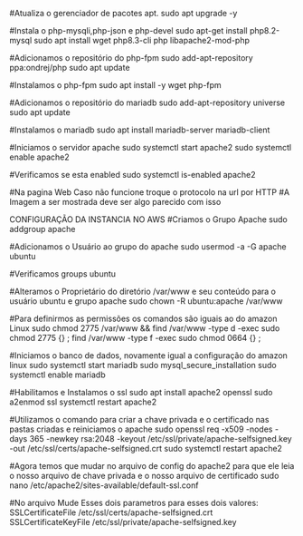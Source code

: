 #Atualiza o gerenciador de pacotes apt.
sudo apt upgrade -y

#Instala o php-mysqli,php-json e php-devel
sudo apt-get install php8.2-mysql
sudo apt install  wget php8.3-cli php libapache2-mod-php

#Adicionamos o repositório do php-fpm
sudo add-apt-repository ppa:ondrej/php
sudo apt update

#Instalamos o php-fpm
sudo apt install -y wget php-fpm

#Adicionamos o repositório do mariadb
sudo add-apt-repository universe
sudo apt update

#Instalamos o mariadb
sudo apt install mariadb-server mariadb-client

#Iniciamos o servidor apache
sudo systemctl start apache2
sudo systemctl enable apache2

#Verificamos se esta enabled
sudo systemctl is-enabled apache2

#Na pagina Web Caso não funcione troque o protocolo na url por HTTP
#A Imagem a ser mostrada deve ser algo parecido com isso

CONFIGURAÇÃO DA INSTANCIA NO AWS
#Criamos o Grupo Apache
sudo addgroup apache

#Adicionamos o Usuário ao grupo do apache
sudo usermod -a -G apache ubuntu

#Verificamos 
groups ubuntu

#Alteramos o Proprietário do diretório /var/www e seu conteúdo para o usuário ubuntu e grupo apache
sudo chown -R ubuntu:apache /var/www

#Para definirmos as permissões os comandos são iguais ao do amazon Linux
sudo chmod 2775 /var/www && find /var/www -type d -exec sudo chmod 2775 {} \;
find /var/www -type f -exec sudo chmod 0664 {} \;

#Iniciamos o banco de dados, novamente igual a configuração do amazon linux
sudo systemctl start mariadb
sudo mysql_secure_installation
sudo systemctl enable mariadb

#Habilitamos e Instalamos o ssl
sudo apt install apache2 openssl
sudo a2enmod ssl
systemctl restart apache2

#Utilizamos o comando para criar a chave privada e o certificado nas pastas criadas e reiniciamos o apache
sudo openssl req -x509 -nodes -days 365 -newkey rsa:2048 -keyout /etc/ssl/private/apache-selfsigned.key -out /etc/ssl/certs/apache-selfsigned.crt
sudo systemctl restart apache2

#Agora temos que mudar no arquivo de config do apache2 para que ele leia o nosso arquivo de chave privada e o nosso arquivo de certificado
sudo nano /etc/apache2/sites-available/default-ssl.conf

#No arquivo Mude Esses dois parametros para esses dois valores:
SSLCertificateFile /etc/ssl/certs/apache-selfsigned.crt
SSLCertificateKeyFile /etc/ssl/private/apache-selfsigned.key 
